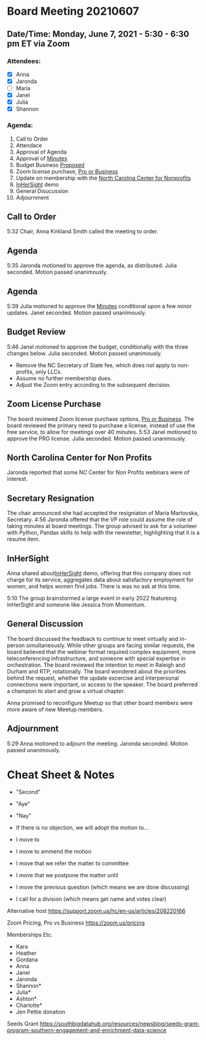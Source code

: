 # Board Meeting 20210607

## Date/Time: Monday, June 7, 2021 - 5:30 - 6:30 pm ET via Zoom

### Attendees: 

- [x] Anna
- [x] Jaronda
- [ ] Maria 
- [x] Janel
- [x] Julia
- [x] Shannon

### Agenda:
1. Call to Order
2. Attendace
3. Approval of Agenda
4. Approval of [Minutes](../BoardMinutes/20210111.md)
5. Budget Business [Proposed](../PoliciesFiles/20210520_Budget_Update.png)
6. Zoom license purchase, [Pro or Business](https://zoom.us/pricing)
7. Update on membership with the [North Carolina Center for Nonprofits](https://www.ncnonprofits.org/) 
8. [InHerSight](https://www.inhersight.com/) demo
9. General Disucussion
10. Adjournment


## Call to Order
5:32 Chair, Anna Kirkland Smith called the meeting to order.

## Agenda
5:35 Jaronda motioned to approve the agenda, as distributed. Julia seconded. Motion passed unanimously. 

## Agenda
5:39 Julia motioned to approve the [Minutes](../BoardMinutes/20210111.md) conditional upon a few minor updates. Janel seconded. Motion passed unanimously.

## Budget Review
5:46 Janel motioned to approve the budget, conditionally with the three changes below. Julia seconded. Motion passed unanimously.
* Remove the NC Secretary of State fee, which does not apply to non-profits, only LLCs. 
* Assume no further membership dues.
* Adjust the Zoom entry according to the subsequent decision. 

## Zoom License Purchase
The board reviewed Zoom license purchase options, [Pro or Business](https://zoom.us/pricing). The board reviewed the primary need to purchase a license, instead of use the free service, to allow for meetings over 40 minutes. 
5:53 Janel motioned to approve the PRO license. Julia seconded. Motion passed unanimously.

## North Carolina Center for Non Profits
Jaronda reported that some NC Center for Non Profits webinars were of interest. 

## Secretary Resignation
The chair announced she had accepted the resigniaton of Maria Martovska, Secretary. 4:56 Jaronda offered that the VP role could assume the role of taking minutes at board meetings. The group advised to ask for a volunteer with Python, Pandas skills to help with the newsletter, highlighting that it is a resume item. 

## InHerSight
Anna shared about[InHerSight](https://www.inhersight.com/) demo, offering that this company does not charge for its service, aggregates data about satisfactory employment for women, and helps women find jobs. There is was no ask at this time. 

5:10 The group brainstormed a large event in early 2022 featureing InHerSight and someone like Jessica from Momentum.

## General Discussion
The board discussed the feedback to continue to meet virtually and in-person simultaneously. While other groups are facing similar requests, the board believed that the webinar format required complex equipment, more teleconferencing infrastructure, and someone with special expertise in orchestration. The board reviewed the intention to meet in Raleigh and Durham and RTP, rotationally. The board wondered about the priorities behind the request, whether the update excercise and interpersonal connections were important, or access to the speaker. The board preferred a champion to start and grow a virtual chapter. 

Anna promised to reconfigure Meetup so that other board members were more aware of new Meetup members.

## Adjournment
5:29 Anna motioned to adjourn the meeting. Jaronda seconded. Motion passed unanimously.






# Cheat Sheet & Notes

* "Second"
* "Aye"
* "Nay"

* If there is no objection, we will adopt the motion to...

* I move to
* I move to ammend the motion
* I move that we refer the matter to committee
* I move that we postpone the matter until
* I move the previous question (which means we are done discussing)
* I call for a division (which means get name and votes clear)




Alternative host https://support.zoom.us/hc/en-us/articles/208220166

Zoom Pricing, Pro vs Business
https://zoom.us/pricing


Memberships Etc.
- Kara
- Heather
- Gordana
- Anna
- Janel
- Jaronda
- Shannon*
- Julia*
- Ashton*
- Charlotte*
- Jen Pettie donation

Seeds Grant
https://southbigdatahub.org/resources/newsblog/seeds-grant-program-southern-engagement-and-enrichment-data-science